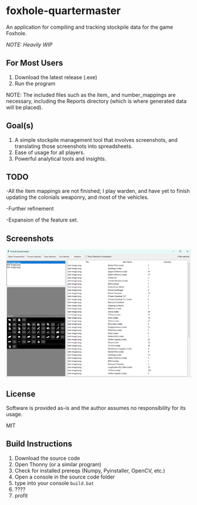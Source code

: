 # foxhole-quartermaster
An application for compiling and tracking stockpile data for the game Foxhole.

*NOTE: Heavily WIP*

## For Most Users

1) Download the latest release (.exe)
2) Run the program

NOTE: The included files such as the item_ and number_mappings are necessary, including the Reports directory (which is where generated data will be placed).

## Goal(s)

1) A simple stockpile management tool that involves screenshots, and translating those screenshots into spreadsheets.
2) Ease of usage for all players.
3) Powerful analytical tools and insights.

## TODO

-All the item mappings are not finished; I play warden, and have yet to finish updating the colonials weaponry, and most of the vehicles.

-Further refinement

-Expansion of the feature set.

## Screenshots

![The current GUI](sample1.png)

## License

Software is provided as-is and the author assumes no responsibility for its usage.

MIT

## Build Instructions

1) Download the source code
2) Open Thonny (or a similar program)
3) Check for installed prereqs (Numpy, Pyinstaller, OpenCV, etc.)
4) Open a console in the source code folder
5) type into your console `build.bat`
6) ????
7) profit
